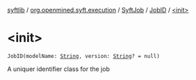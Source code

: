 [syftlib](../../../index.md) / [org.openmined.syft.execution](../../index.md) / [SyftJob](../index.md) / [JobID](index.md) / [&lt;init&gt;](./-init-.md)

# &lt;init&gt;

`JobID(modelName: `[`String`](https://kotlinlang.org/api/latest/jvm/stdlib/kotlin/-string/index.html)`, version: `[`String`](https://kotlinlang.org/api/latest/jvm/stdlib/kotlin/-string/index.html)`? = null)`

A uniquer identifier class for the job

